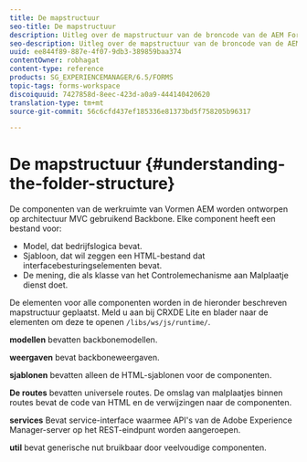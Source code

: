 ```yaml
---
title: De mapstructuur
seo-title: De mapstructuur
description: Uitleg over de mapstructuur van de broncode van de AEM Forms-werkruimte om deze aan te passen.
seo-description: Uitleg over de mapstructuur van de broncode van de AEM Forms-werkruimte om deze aan te passen.
uuid: ee844f89-887e-4f07-9db3-389859baa374
contentOwner: robhagat
content-type: reference
products: SG_EXPERIENCEMANAGER/6.5/FORMS
topic-tags: forms-workspace
discoiquuid: 7427858d-8eec-423d-a0a9-444140420620
translation-type: tm+mt
source-git-commit: 56c6cfd437ef185336e81373bd5f758205b96317

---
```



# De mapstructuur {#understanding-the-folder-structure}

De componenten van de werkruimte van Vormen AEM worden ontworpen op architectuur MVC gebruikend Backbone. Elke component heeft een bestand voor:

* Model, dat bedrijfslogica bevat.
* Sjabloon, dat wil zeggen een HTML-bestand dat interfacebesturingselementen bevat.
* De mening, die als klasse van het Controlemechanisme aan Malplaatje dienst doet.

De elementen voor alle componenten worden in de hieronder beschreven mapstructuur geplaatst. Meld u aan bij CRXDE Lite en blader naar de elementen om deze te openen `/libs/ws/js/runtime/`.

**modellen** bevatten backbonemodellen.

**weergaven** bevat backboneweergaven.

**sjablonen** bevatten alleen de HTML-sjablonen voor de componenten.

**De routes** bevatten universele routes. De omslag van malplaatjes binnen routes bevat de code van HTML en de verwijzingen naar de componenten.

**services** Bevat service-interface waarmee API&#39;s van de Adobe Experience Manager-server op het REST-eindpunt worden aangeroepen.

**util** bevat generische nut bruikbaar door veelvoudige componenten.
